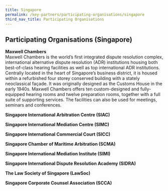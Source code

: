 ```yaml
---
title: Singapore
permalink: /key-partners/participating-organisations/singapore
third_nav_title: Participating Organisations
---
```


## Participating Organisations (Singapore)
**Maxwell Chambers** <br>
Maxwell Chambers is the world’s first integrated dispute resolution complex, international alternative dispute resolution (ADR) institutions housing both best-of-class hearing facilities as well as top international ADR institutions. Centrally located in the heart of Singapore’s business district, it is housed within a refurbished four storey conserved building with a stately neoclassical façade. It was originally designed as the Customs House in the early 1940s. Maxwell Chambers offers ten custom-designed and fully-equipped hearing rooms and twelve preparation rooms, together with a full suite of supporting services. The facilities can also be used for meetings, seminars and conferences.

**Singapore International Arbitration Centre (SIAC)** <br>



**Singapore International Mediation Centre (SIMC)** <br>



**Singapore International Commercial Court (SICC)** <br>



**Singapore Chamber of Maritime Arbitration (SCMA)** <br>



**Singapore International Mediation Institute (SIMI)** <br>



**Singapore International Dispute Resolution Academy (SIDRA)** <br>



**The Law Society of Singapore (LawSoc)** <br>



**Singapore Corporate Counsel Association (SCCA)** <br>
